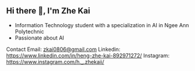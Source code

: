 ## Hi there 👋, I'm Zhe Kai

- Information Technology student with a specialization in AI in Ngee Ann Polytechnic
- Passionate about AI

Contact
Email: zkai0806@gmail.com
Linkedin: https://www.linkedin.com/in/heng-zhe-kai-892971272/
Instagram: https://www.instagram.com/h._.zhekaii/



